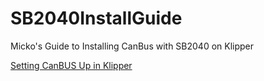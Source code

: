 # SB2040InstallGuide
Micko's Guide to Installing CanBus with SB2040 on Klipper

[Setting CanBUS Up in Klipper](https://github.com/MugenMicko/SB2040InstallGuide/blob/main/SettingUpCanBUSinKlipper.md)
